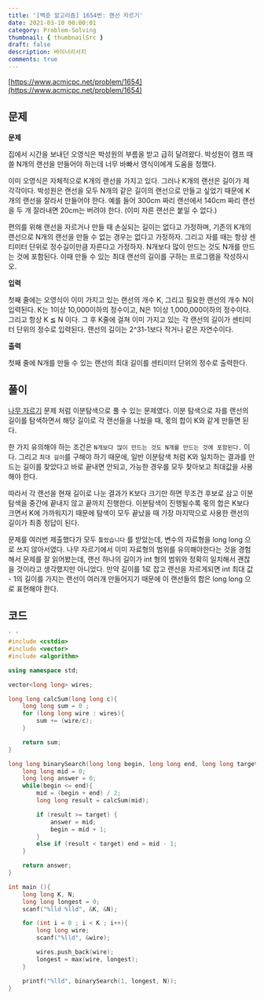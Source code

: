 ```yaml
---
title: '[백준 알고리즘] 1654번: 랜선 자르기'
date: 2021-03-10 00:00:01
category: Problem-Solving
thumbnail: { thumbnailSrc }
draft: false
description: 바이너리서치
comments: true
---
```


[https://www.acmicpc.net/problem/1654](https://www.acmicpc.net/problem/1654)

## 문제

**문제**<br>

집에서 시간을 보내던 오영식은 박성원의 부름을 받고 급히 달려왔다. 박성원이 캠프 때 쓸 N개의 랜선을 만들어야 하는데 너무 바빠서 영식이에게 도움을 청했다.

이미 오영식은 자체적으로 K개의 랜선을 가지고 있다. 그러나 K개의 랜선은 길이가 제각각이다. 박성원은 랜선을 모두 N개의 같은 길이의 랜선으로 만들고 싶었기 때문에 K개의 랜선을 잘라서 만들어야 한다. 예를 들어 300cm 짜리 랜선에서 140cm 짜리 랜선을 두 개 잘라내면 20cm는 버려야 한다. (이미 자른 랜선은 붙일 수 없다.)

편의를 위해 랜선을 자르거나 만들 때 손실되는 길이는 없다고 가정하며, 기존의 K개의 랜선으로 N개의 랜선을 만들 수 없는 경우는 없다고 가정하자. 그리고 자를 때는 항상 센티미터 단위로 정수길이만큼 자른다고 가정하자. N개보다 많이 만드는 것도 N개를 만드는 것에 포함된다. 이때 만들 수 있는 최대 랜선의 길이를 구하는 프로그램을 작성하시오.

**입력**<br>

첫째 줄에는 오영식이 이미 가지고 있는 랜선의 개수 K, 그리고 필요한 랜선의 개수 N이 입력된다. K는 1이상 10,000이하의 정수이고, N은 1이상 1,000,000이하의 정수이다. 그리고 항상 K ≦ N 이다. 그 후 K줄에 걸쳐 이미 가지고 있는 각 랜선의 길이가 센티미터 단위의 정수로 입력된다. 랜선의 길이는 2^31-1보다 작거나 같은 자연수이다.

**출력**<br>

첫째 줄에 N개를 만들 수 있는 랜선의 최대 길이를 센티미터 단위의 정수로 출력한다.

## 풀이

[나무 자르기](https://jeonyeohun.github.io/2021-03-09/2805%EB%B2%88-%EB%82%98%EB%AC%B4%EC%9E%90%EB%A5%B4%EA%B8%B0) 문제 처럼 이분탐색으로 풀 수 있는 문제였다. 이분 탐색으로 자를 랜선의 길이를 탐색하면서 해당 길이로 각 랜선들을 나눴을 때, 몫의 합이 K와 같게 만들면 된다.

한 가지 유의해야 하는 조건은 `N개보다 많이 만드는 것도 N개를 만드는 것에 포함된다.` 이다. 그리고 `최대 길이`를 구해야 하기 때문에, 일반 이분탐색 처럼 K와 일치하는 결과를 만드는 길이를 찾았다고 바로 끝내면 안되고, 가능한 경우를 모두 찾아보고 최대값을 사용해야 한다.

따라서 각 랜선을 현재 길이로 나눈 결과가 K보다 크기만 하면 무조건 후보로 삼고 이분탐색을 중간에 끝내지 않고 끝까지 진행한다. 이분탐색이 진행될수록 몫의 합은 K보다 크면서 K에 가까워지기 때문에 탐색이 모두 끝났을 때 가장 마지막으로 사용한 랜선의 길이가 최종 정답이 된다.

문제를 여러번 제출했다가 모두 `틀렸습니다` 를 받았는데, 변수의 자료형을 long long 으로 쓰지 않아서였다. 나무 자르기에서 이미 자료형의 범위를 유의해야한다는 것을 경험해서 문제를 잘 읽어봤는데, 랜선 하나의 길이가 int 형의 범위와 정확히 일치해서 괜찮을 것이라고 생각했지만 아니었다. 만약 길이를 1로 잡고 랜선을 자르게되면 int 최대 값 - 1의 길이를 가지는 랜선이 여러개 만들어지기 때문에 이 랜선들의 합은 long long 으로 표현해야 한다.

## 코드

```cpp
' '
#include <cstdio>
#include <vector>
#include <algorithm>

using namespace std;

vector<long long> wires;

long long calcSum(long long c){
    long long sum = 0 ;
    for (long long wire : wires){
        sum += (wire/c);
    }

    return sum;
}

long long binarySearch(long long begin, long long end, long long target){
    long long mid = 0;
    long long answer = 0;
    while(begin <= end){
        mid = (begin + end) / 2;
        long long result = calcSum(mid);

        if (result >= target) {
            answer = mid;
            begin = mid + 1;
        }
        else if (result < target) end = mid - 1;
    }

    return answer;
}

int main (){
    long long K, N;
    long long longest = 0;
    scanf("%lld %lld", &K, &N);

    for (int i = 0 ; i < K ; i++){
        long long wire;
        scanf("%lld", &wire);

        wires.push_back(wire);
        longest = max(wire, longest);
    }

    printf("%lld", binarySearch(1, longest, N));
}

```
